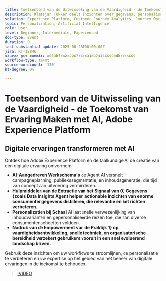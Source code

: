 ```yaml
---
title: Toetsenbord van de Uitwisseling van de Vaardigheid - de Toekomst van Ervaring Maken met AI, Adobe Experience Platform
description: Klaasjan Tukker deelt inzichten over gegevens, personalisatie, organisatorische gereedheid en de rol van AI-assistenten bij het versnellen van het maken van ervaringen. Leer hoe de artsen het vragen, hefboomwerking agent orchestratie kunnen beheersen, en hun vaardigheden kunnen uitbreiden om vooruit te blijven.
solution: Experience Platform, Customer Journey Analytics, Journey Optimizer, Real-Time Customer Data Platform
topic: Personalization, Artificial Intelligence
role: User
level: Beginner, Intermediate, Experienced
doc-type: Event
duration: 0
last-substantial-update: 2025-08-28T00:00:00Z
jira: KT-18846
source-git-commit: a633bfda2c2067c6eb34a8743665993dbceea660
workflow-type: tm+mt
source-wordcount: '170'
ht-degree: 0%

---
```



# Toetsenbord van de Uitwisseling van de Vaardigheid - de Toekomst van Ervaring Maken met AI, Adobe Experience Platform

## Digitale ervaringen transformeren met AI

Ontdek hoe Adobe Experience Platform en de taalkundige AI de creatie van een digitale ervaring omvormen:

* **AI-Aangedreven Werkschema&#39;s** de Agent AI versnelt campagneplanning, publiekssegmentatie, en inhoudsgeneratie, die tijd van concept aan uitvoering verminderen.
* **Hulpmiddelen van de Extractie van het Signaal van 0&rbrace; Gegevens &lbrace;zoals Data Insights Agent helpen actionable inzichten van enorme consumentengegevens distilleren, die relevantie en het richten verbeteren.**
* **Personalization bij Schaal** AI laat snelle verwezenlijking van inhoudvarianten en gepersonaliseerde reizen toe, die aan diverse consumentenbehoeften voldoen.
* **Nadruk van de Empowerment van de Praktijk 1&rbrace; op vaardigheidsontwikkeling, snelle techniek, en organisatorische bereidheid verzekert gebruikers vooruit in een snel evoluerend landschap blijven.**

Gebruik deze inzichten om uw workflows te stroomlijnen, de personalisatie te verbeteren en uw expertise op het gebied van het beheer van digitale ervaringen in de toekomst te behouden.


>[!VIDEO](https://video.tv.adobe.com/v/3471361/?learn=on&enablevpops&captions=dut)